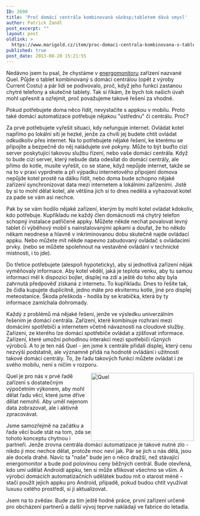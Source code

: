 ```yaml
---
ID: 2690
title: 'Proč domácí centrála kombinovaná s&nbsp;tabletem dává smysl'
author: Patrick Zandl
post_excerpt: ""
layout: post
oldlink: >
  https://www.marigold.cz/item/proc-domaci-centrala-kombinovana-s-tabletem-dava-smysl
published: true
post_date: 2013-08-20 15:21:55
---
```

<p>Nedávno jsem tu psal, že chystáme v <a href="http://www.energomonitor.cz">energomonitoru</a> zařízení nazvané Quel. Půjde o tablet kombinovaný s domácí centrálou (opět z výroby Current Costu) a pár lidí se podivovalo, proč, když jeho funkci zastanou chytré telefony a skutečné tablety. Tak si říkám, že bych tok našich úvah mohl upřesnit a ozřejmit, proč považujeme takové řešení za vhodné.</p>


<p>Pokud potřebujete doma něco řídit, nevystačíte s appkou v mobilu. Proto také domácí automatizace potřebuje nějakou "ústřednu" či centrálu. Proč?</p>

<p>Za prvé potřebujete vyřešit situaci, kdy nefunguje internet. Ovládat kotel napřímo po lokální síti je hezké, jenže za chvíli jej budete chtít ovládat odkudkoliv přes internet. Na to potřebujete nějaké řešení, ke kterému se připojíte a bezpečně do něj naládujete své pokyny. Může to být buďto cizí server poskytující takovou službu řízení, nebo vaše domácí centrála. Když to bude cizí server, který nebude data odesílat do domácí centrály, ale přímo do kotle, musíte vyřešit, co se stane, když nepůjde internet, takže se na to v praxi vyprdnete a při výpadku internetového připojení domova nepůjde kotel prostě na dálku řídit, nebo doma bude schopno nějaké zařízení synchronizovat data mezi internetem a lokálními zařízeními. Jistě by si to mohl dělat kotel, ale většina jich si to dnes nedělá a vyhazovat kotel za pade se vám asi nechce.</p>

<p>Pak by se vám hodilo nějaké zařízení, kterým by mohl kotel ovládat kdokoliv, kdo potřebuje. Kupříkladu ne každý člen domácnosti má chytrý telefon schopný instalace patřičené appky. Můžete někde nechat povalovat levný tablet či výběhový mobil s nainstalovanými apkami a doufat, že ho někdo někam neodnese a hlavně v inkriminovanou dobu skutečně najde ovládací appku. Nebo můžete mít někde napevno zabudovaný ovládač s ovládacími prvky. (nebo se můžete spolehnout na vestavěné ovládání v technické místnosti, i to jde).</p>

<p>Do třetice potřebujete (alespoň hypoteticky), aby si jednotlivá zařízení nějak vyměňovaly informace. Aby kotel věděl, jaká je teplota venku, aby tu samou informaci měl k dispozici bojler, displej na zdi a ještě do toho aby byla zahrnutá předpověď získaná z internetu. To kupříkladu. Dnes to řešíte tak, že čidla kupujete duplicitně, jedno máte pro ekvitermu kotle, jiné pro displej meteostanice. Škoda přeškoda - hodila by se krabička, která by ty informace zamíchala dohromady.</p>

<p>Každý z problémů má nějaké řešení, jenže ve výsledku univerzálním řešením je domácí centrála. Zařízení, které kombinuje rozhraní mezi domácími spotřebiči a internetem včetně návaznosti na cloudové služby. Zařízení, ze kterého lze domácí spotřebiče ovládat a zjišťovat informace. Zařízení, které umožní pohodlnou interakci mezi spotřebiči různých výrobců. A to je ten náš Quel - jen jsme k centrále přidali displej, který cenu nezvýší podstatně, ale významně přidá na hodnotě ovládání i užitnosti takové domácí centrály. To, že řadu takových funkcí můžete ovládat i ze svého mobilu, není s ničím v rozporu.</p>

<p><img style="float: right;" title="quel.png" src="http://www.marigold.cz/wp-content/uploads/quel.png" alt="Quel" width="276" height="183" border="0" /></p>

<p>Quel je pro nás v prvé řadě zařízení s dostatečným výpočetním výkonem, aby mohl dělat řadu věcí, které jsme dříve dělat nemohli. Aby uměl nejenom data zobrazovat, ale i aktivně zpracovávat.</p>

<p>Jsme samozřejmě na začátku a řada věcí bude stát na tom, zda se tohoto konceptu chytnou i partneři. Jenže zrovna centrála domácí automatizace je takové nutné zlo - nikdo ji moc nechce dělat, protože moc neví jak. Pár se jich u nás dělá, jsou ale docela drahé. Navíc ta "naše" bude jen o něco dražší, než stávající energomonitor a bude pod polovinou ceny běžných centrál. Bude otevřená, kdo umí udělat Androidí appku, ten si může sflikovat všechno se vším. A výrobci domácích automatizačních udělátek budou mít o starost méně - stačí použít jejich appku pro Android, případě, pokud budou chtít využívat luxusu celého prostředí, si ji aktualizovat.</p>

<p>Jsem na to zvědav. Bude za tím ještě hodně práce, první zařízení určené pro obcházení partnerů a další vývoj teprve nakládají ve fabrice do letadla.</p>
